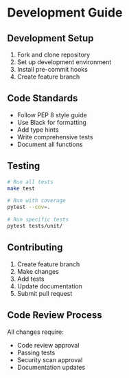 # Development Guide

## Development Setup

1. Fork and clone repository
2. Set up development environment
3. Install pre-commit hooks
4. Create feature branch

## Code Standards

- Follow PEP 8 style guide
- Use Black for formatting
- Add type hints
- Write comprehensive tests
- Document all functions

## Testing

```bash
# Run all tests
make test

# Run with coverage
pytest --cov=.

# Run specific tests
pytest tests/unit/
```

## Contributing

1. Create feature branch
2. Make changes
3. Add tests
4. Update documentation
5. Submit pull request

## Code Review Process

All changes require:
- Code review approval
- Passing tests
- Security scan approval
- Documentation updates